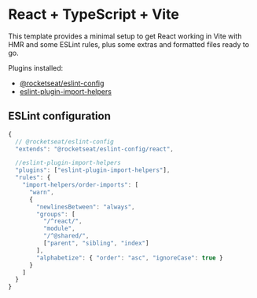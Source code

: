 # React + TypeScript + Vite

This template provides a minimal setup to get React working in Vite with HMR and some ESLint rules, plus some extras and formatted files ready to go.

Plugins installed:

- [@rocketseat/eslint-config](https://github.com/Rocketseat/eslint-config-rocketseat)
- [eslint-plugin-import-helpers](https://github.com/willhoney7/eslint-plugin-import-helpers)

## ESLint configuration

```js
{
  // @rocketseat/eslint-config
  "extends": "@rocketseat/eslint-config/react",

  //eslint-plugin-import-helpers
  "plugins": ["eslint-plugin-import-helpers"],
  "rules": {
    "import-helpers/order-imports": [
      "warn",
      {
        "newlinesBetween": "always",
        "groups": [
          "/^react/",
          "module",
          "/^@shared/",
          ["parent", "sibling", "index"]
        ],
        "alphabetize": { "order": "asc", "ignoreCase": true }
      }
    ]
  }
}
```
